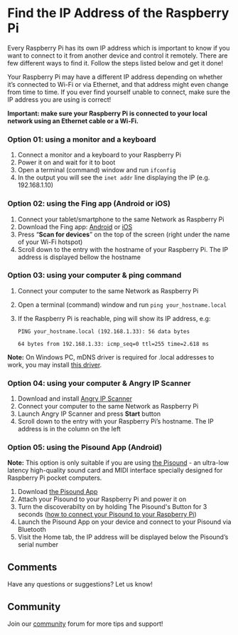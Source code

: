 # Find the IP Address of the Raspberry Pi

Every Raspberry Pi has its own IP address which is important to know if you want to connect to it from another device and control it remotely. There are few different ways to find it. Follow the steps listed below and get it done!

Your Raspberry Pi may have a different IP address depending on whether it’s connected to Wi-Fi or via Ethernet, and that address might even change from time to time. If you ever find yourself unable to connect, make sure the IP address you are using is correct!

**Important: make sure your Raspberry Pi is connected to your local network using an Ethernet cable or a Wi-Fi.**

### Option 01: using a monitor and a keyboard

1. Connect a monitor and a keyboard to your Raspberry Pi
2. Power it on and wait for it to boot
3. Open a terminal (command) window and run `ifconfig`
4. In the output you will see the `inet addr` line displaying the IP (e.g. 192.168.1.10)

### Option 02: using the Fing app (Android or iOS)

1. Connect your tablet/smartphone to the same Network as Raspberry Pi
2. Download the Fing app: <a href="https://play.google.com/store/apps/details?id=com.overlook.android.fing" target="_blank">Android</a> or <a href="https://itunes.apple.com/gb/app/fing-network-scanner/id430921107?mt=8" target="_blank">iOS</a>
3. Press “**Scan for devices**” on the top of the screen (right under the name of your Wi-Fi hotspot)
4. Scroll down to the entry with the hostname of your Raspberry Pi. The IP address is displayed bellow the hostname

### Option 03: using your computer & ping command

1. Connect your computer to the same Network as Raspberry Pi
2. Open a terminal (command) window and run  `ping your_hostname.local`
3. If the Raspberry Pi is reachable, ping will show its IP address, e.g:

    `PING your_hostname.local (192.168.1.33): 56 data bytes`

    `64 bytes from 192.168.1.33: icmp_seq=0 ttl=255 time=2.618 ms`

**Note:** On Windows PC, mDNS driver is required for .local addresses to work, you may install <a href="https://support.apple.com/kb/DL999?locale=en_US" target="_blank">this driver</a>.

### Option 04: using your computer & Angry IP Scanner

1. Download and install <a href="http://angryip.org/" target="_blank">Angry IP Scanner</a> 
2. Connect your computer to the same Network as Raspberry Pi
3. Launch Angry IP Scanner and press **Start** button
4. Scroll down to the entry with your Raspberry Pi’s hostname. The IP address is in the column on the left

### Option 05: using the Pisound App (Android)

**Note:** This option is only suitable if you are using <a href="https://blokas.io/pisound/" target="_blank">the Pisound</a> - an ultra-low latency high-quality sound card and MIDI interface specially designed for Raspberry Pi pocket computers. 

1. Download <a href="https://play.google.com/store/apps/details?id=com.blokas.pisoundctl" target="_blank">the Pisound App</a> 
2. Attach your Pisound to your Raspberry Pi and power it on 
3. Turn the discoverabilty on by holding The Pisound's Button for 3 seconds (<a href="https://blokas.io/pisound/docs/Pisound-App/#connecting-to-the-raspberry-pi" target="_blank">how to connect your Pisound to your Raspberry Pi</a>)
4. Launch the Pisound App on your device and connect to your Pisound via Bluetooth
5. Visit the Home tab, the IP address will be displayed below the Pisound’s serial number


## Comments

Have any questions or suggestions? Let us know!

## Community

Join our <a href = "https://community.blokas.io/" target="_blank">community</a> forum for more tips and support! 